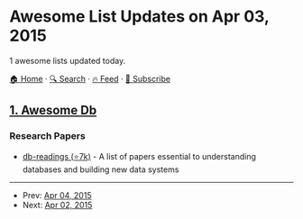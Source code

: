 # Awesome List Updates on Apr 03, 2015

1 awesome lists updated today.

[🏠 Home](/README.md) · [🔍 Search](https://test.trackawesomelist.com/search/) · [🔥 Feed](https://test.trackawesomelist.com/feed.xml) · [📮 Subscribe](https://trackawesomelist.us17.list-manage.com/subscribe?u=d2f0117aa829c83a63ec63c2f&id=36a103854c)



## [1. Awesome Db](/content/numetriclabz/awesome-db/README.md)

### Research Papers

*   [db-readings (⭐7k)](https://github.com/rxin/db-readings) - A list of papers essential to understanding databases and building new data systems

---

- Prev: [Apr 04, 2015](/content/2015/04/04/README.md)
- Next: [Apr 02, 2015](/content/2015/04/02/README.md)